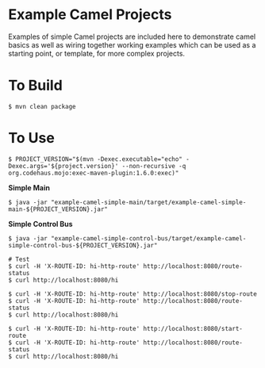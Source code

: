 # Example Camel Projects

Examples of simple Camel projects are included here to demonstrate camel basics
as well as wiring together working examples
which can be used as a starting point, or template, for more complex projects.


# To Build

    $ mvn clean package
    
    
# To Use

    $ PROJECT_VERSION="$(mvn -Dexec.executable="echo" -Dexec.args='${project.version}' --non-recursive -q org.codehaus.mojo:exec-maven-plugin:1.6.0:exec)"
    
**Simple Main**

    $ java -jar "example-camel-simple-main/target/example-camel-simple-main-${PROJECT_VERSION}.jar"
    
**Simple Control Bus**

    $ java -jar "example-camel-simple-control-bus/target/example-camel-simple-control-bus-${PROJECT_VERSION}.jar"
    
    # Test
    $ curl -H 'X-ROUTE-ID: hi-http-route' http://localhost:8080/route-status
    $ curl http://localhost:8080/hi

    $ curl -H 'X-ROUTE-ID: hi-http-route' http://localhost:8080/stop-route
    $ curl -H 'X-ROUTE-ID: hi-http-route' http://localhost:8080/route-status
    $ curl http://localhost:8080/hi

    $ curl -H 'X-ROUTE-ID: hi-http-route' http://localhost:8080/start-route
    $ curl -H 'X-ROUTE-ID: hi-http-route' http://localhost:8080/route-status
    $ curl http://localhost:8080/hi
